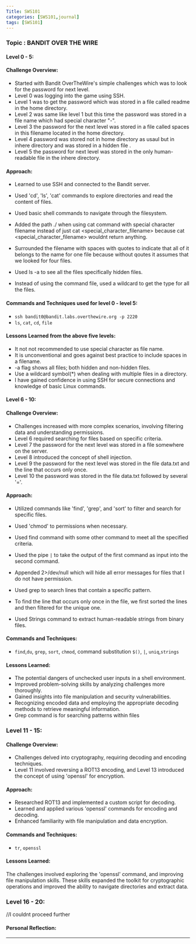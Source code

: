 ```yaml
---
Title: SWS101
categories: [SWS101,journal]
tags: [SWS101]
---
```

### Topic : BANDIT OVER THE WIRE


#### Level 0 - 5:

#### Challenge Overview:
- Started with Bandit OverTheWire's simple challenges which was to look for the password for next level.
- Level 0 was logging into the game using SSH.
- Level 1 was to get the password which was stored in a file called readme in the home directory.
- Level 2 was same like level 1 but this time the password was stored in a file name which had special character "-".
- Level 3 the password for the next level was stored in a file called spaces in this filename located in the home directory.
- Level 4 password was stored not in home directory as usaul but in inhere directory and was stored in a hidden file .
- Level 5 the password for next level was stored in the only human-readable file in the inhere directory.

#### Approach:
- Learned to use SSH and connected to the Bandit server.
- Used 'cd', 'ls', 'cat' commands to explore directories and read the content of files.
- Used basic shell commands to navigate through the filesystem.
- Added the path ./ when using cat command with special character filename instead of just cat <special_character_filename> because cat <special_character_filename> wouldnt return anything.

- Surrounded the filename with spaces with quotes to indicate that all of it belongs to the name for one file because without qoutes it assumes that  we looked for four files.

- Used ls -a to see all the files specifically hidden files.

- Instead of using the command file<filename>, used a wildcard to get the type for all the files.


#### Commands and Techniques used for level 0 - level 5:
- `ssh bandit0@bandit.labs.overthewire.org -p 2220`
- `ls`, `cat`, `cd`, `file`

#### Lessons Learned from the above five levels:
- It not not recommended to use special character as file name.
- It is unconventional and goes against best practice to include spaces in a filename.
- -a flag shows all files; both hidden and non-hidden files.
- Use a wildcard symbol(*) when dealing with multiple files in a directory.
- I have gained confidence in using SSH for secure connections and knowledge of basic Linux commands.

#### Level 6 - 10:

#### Challenge Overview:
- Challenges increased with more complex scenarios, involving filtering data and understanding permissions.
- Level 6 required searching for files based on specific criteria.
- Level 7 the password for the next level was stored in a file somewhere on the server.
- Level 8 introduced the concept of shell injection.
- Level 9 the password for the next level was stored in the file data.txt  and the line that occurs only once.
- Level 10 the password was stored in the file data.txt followed by several '='.

#### Approach:
- Utilized commands like 'find', 'grep', and 'sort' to filter and search for specific files.
- Used 'chmod' to permissions when necessary.
- Used find command with some other command to meet all the specified criteria.
- Used the pipe `|` to take the output of the first command as input into the second command.
- Appended 2>/dev/null which will hide all error messages for files that I do not have permission.

- Used grep to search lines that contain a specific pattern.

- To find the line that occurs only once in the file, we first sorted the lines and then filtered for the unique one.

- Used Strings command to extract human-readable strings from binary files.

#### Commands and Techniques:
- `find`,`du`, `grep`, `sort`, `chmod`, command substitution `$()`, `|`, `uniq`,`strings`

#### Lessons Learned:
- The potential dangers of unchecked user inputs in a shell environment.
- Improved problem-solving skills by analyzing challenges more thoroughly.
- Gained insights into file manipulation and security vulnerabilities.
- Recognizing encoded data and employing the appropriate decoding methods to retrieve meaningful information.
- Grep command is for searching patterns within files

### Level 11 - 15:

#### Challenge Overview:
- Challenges delved into cryptography, requiring decoding and encoding techniques.
- Level 11 involved reversing a ROT13 encoding, and Level 13 introduced the concept of using 'openssl' for encryption.

#### Approach:
- Researched ROT13 and implemented a custom script for decoding.
- Learned and applied various 'openssl' commands for encoding and decoding.
- Enhanced familiarity with file manipulation and data encryption.

#### Commands and Techniques:
- `tr`, `openssl`

#### Lessons Learned:
The challenges involved exploring the 'openssl' command, and improving file manipulation skills. These skills expanded the toolkit for cryptographic operations and improved the ability to navigate directories and extract data.

### Level 16 - 20:
//I couldnt proceed further

#### Personal Reflection:


---